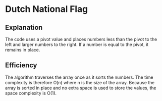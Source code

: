 
# Dutch National Flag

## Explanation
The code uses a pivot value and places numbers less than the pivot to the left and larger numbers to the right. If a number is equal to the pivot, it remains in place.

## Efficiency
The algorithm traverses the array once as it sorts the numbers. The time complexity is therefore O(n) where n is the size of the array. Because the array is sorted in place and no extra space is used to store the values, the space complexity is O(1).
